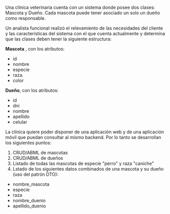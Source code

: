 Una clínica veterinaria cuenta con un sistema donde posee dos clases: Mascota y Dueño. Cada mascota puede tener asociado un solo un dueño como responsable.

Un analista funcional realizó el relevamiento de las necesidades del cliente y las características del sistema con el que cuenta actualmente y determina que las clases deben tener la siguiente estructura:

**Mascota** , con los atributos:
* id
* nombre
* especie
* raza.
* color

**Dueño**, con los atributos:
* id
* dni
* nombre
* apellido
* celular

La clínica quiere poder disponer de una aplicación web y de una aplicación móvil que puedan consultar al mismo backend. Por lo tanto se desarrollan los siguientes puntos:

1. CRUD/ABML de mascotas
2. CRUD/ABML de dueños
3. Listado de todas las mascotas de especie "perro" y raza "caniche"
4. Lstado de los siguientes datos combinados de una mascota y su dueño (uso del patrón DTO):
  - nombre_mascota
  - especie
  - raza
  - nombre_duenio
  - apellido_duenio

